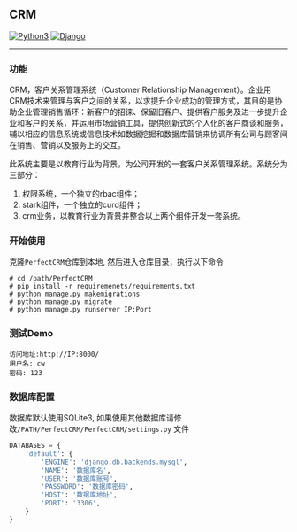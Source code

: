 ## CRM

[![Python3](https://img.shields.io/badge/python-3.7-green.svg?style=plastic)](https://www.python.org/)
[![Django](https://img.shields.io/badge/django-2.1-brightgreen.svg?style=plastic)](https://www.djangoproject.com/)

----

### 功能

CRM，客户关系管理系统（Customer Relationship Management）。企业用CRM技术来管理与客户之间的关系，以求提升企业成功的管理方式，其目的是协助企业管理销售循环：新客户的招徕、保留旧客户、提供客户服务及进一步提升企业和客户的关系，并运用市场营销工具，提供创新式的个人化的客户商谈和服务，辅以相应的信息系统或信息技术如数据挖掘和数据库营销来协调所有公司与顾客间在销售、营销以及服务上的交互。

此系统主要是以教育行业为背景，为公司开发的一套客户关系管理系统。系统分为三部分：
1. 权限系统，一个独立的rbac组件；
2. stark组件，一个独立的curd组件；
3. crm业务，以教育行业为背景并整合以上两个组件开发一套系统。


### 开始使用

克隆`PerfectCRM`仓库到本地, 然后进入仓库目录，执行以下命令

```
# cd /path/PerfectCRM
# pip install -r requiremenets/requirements.txt
# python manage.py makemigrations
# python manage.py migrate
# python manage.py runserver IP:Port 
```

### 测试Demo

```
访问地址:http://IP:8000/
用户名: cw
密码: 123
```


### 数据库配置
数据库默认使用SQLite3, 如果使用其他数据库请修改`/PATH/PerfectCRM/PerfectCRM/settings.py` 文件
```python
DATABASES = {
    'default': {
        'ENGINE': 'django.db.backends.mysql',
        'NAME': '数据库名',
        'USER': '数据库账号',
        'PASSWORD': '数据库密码',
        'HOST': '数据库地址',
        'PORT': '3306',
    }
}
```

